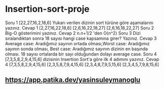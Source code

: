 # Insertion-sort-proje
Soru 1
[22,27,16,2,18,6]
Yukarı verilen dizinin sort türüne göre aşamalarını yazınız.
Cevap 1
[2,27,16,22,18,6]
[2,6,16,22,18,27]
[2,6,16,18,22,27]
Soru 2
Big-O gösterimini yazınız.
Cevap 2
n.n+1/2 'den O(n^2)
Soru 3
Dizi sıralandıktan sonra 18 sayısı hangi case kapsamına girer? Yazınız.
Cevap 3
Average case: Aradığımız sayının ortada olması,Worst case: Aradığımız sayının sonda olması, Best case: Aradığımız sayının dizinin en başında olması.
18 sayısı ortalarda bir sayı olduğundan dolayı average case.
Soru 4
[7,3,5,8,2,9,4,15,6] dizisinin Insertion Sort'a göre ilk 4 adımını yazınız.
Cevap 4
[7,3,5,8,2,9,4,15,6]
[2,3,5,8,7,9,4,15,6]
[2,3,4,8,7,9,5,15,6]
[2,3,4,5,7,9,8,15,6]
## https://app.patika.dev/yasinsuleymanoglu
